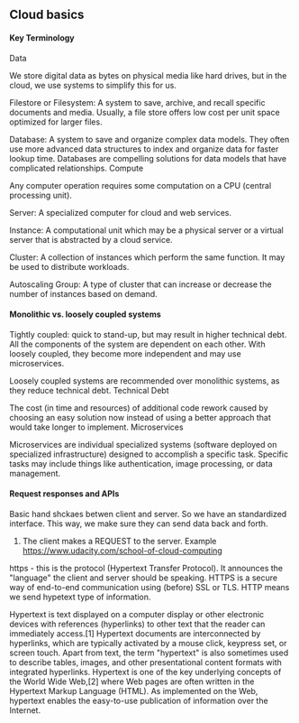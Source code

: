 ## Cloud basics

#### Key Terminology

Data

We store digital data as bytes on physical media like hard drives, but in the cloud, we use systems to simplify this for us.

Filestore or Filesystem: A system to save, archive, and recall specific documents and media. Usually, a file store offers low cost per unit space optimized for larger files.

Database: A system to save and organize complex data models. They often use more advanced data structures to index and organize data for faster lookup time. Databases are compelling solutions for data models that have complicated relationships.
Compute

Any computer operation requires some computation on a CPU (central processing unit).

Server: A specialized computer for cloud and web services.

Instance: A computational unit which may be a physical server or a virtual server that is abstracted by a cloud service.

Cluster: A collection of instances which perform the same function. It may be used to distribute workloads.

Autoscaling Group: A type of cluster that can increase or decrease the number of instances based on demand.

#### Monolithic vs. loosely coupled systems

Tightly coupled: quick to stand-up, but may result in higher technical debt. 
All the components of the system are dependent on each other. With loosely coupled, they become more independent and may use microservices. 

Loosely coupled systems are recommended over monolithic systems, as they reduce technical debt.
Technical Debt

The cost (in time and resources) of additional code rework caused by choosing an easy solution now instead of using a better approach that would take longer to implement.
Microservices

Microservices are individual specialized systems (software deployed on specialized infrastructure) designed to accomplish a specific task. Specific tasks may include things like authentication, image processing, or data management.


#### Request responses and APIs

Basic hand shckaes betwen client and server. So we have an standardized interface. This way, we make sure they can send data back and forth.

1. The client makes a REQUEST to the server. 
Example
https://www.udacity.com/school-of-cloud-computing

https - this is the protocol (Hypertext Transfer Protocol). It announces the "language" the client and server should be speaking. HTTPS is a secure way of end-to-end communication using (before) SSL or TLS.
HTTP means we send hypetext type of information. 

Hypertext is text displayed on a computer display or other electronic devices with references (hyperlinks) to other text that the reader can immediately access.[1] Hypertext documents are interconnected by hyperlinks, which are typically activated by a mouse click, keypress set, or screen touch. Apart from text, the term "hypertext" is also sometimes used to describe tables, images, and other presentational content formats with integrated hyperlinks. Hypertext is one of the key underlying concepts of the World Wide Web,[2] where Web pages are often written in the Hypertext Markup Language (HTML). As implemented on the Web, hypertext enables the easy-to-use publication of information over the Internet.






















